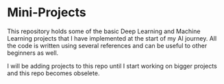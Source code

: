 # Mini-Projects

This repository holds some of the basic Deep Learning and Machine Learning projects that I have implemented at the start of my AI journey.
All the code is written using several references and can be useful to other beginners as well.

I will be adding projects to this repo until I start working on bigger projects and this repo becomes obselete.
